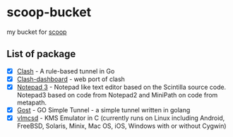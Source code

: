 # scoop-bucket
my bucket for [scoop](https://github.com/lukesampson/scoop)

## List of package
- [x] [Clash](https://github.com/Dreamacro/clash) - A rule-based tunnel in Go
- [x] [Clash-dashboard](https://github.com/Dreamacro/clash-dashboard) - web port of clash
- [x] [Notepad 3](https://github.com/rizonesoft/Notepad3) - Notepad like text editor based on the Scintilla source code. Notepad3 based on code from Notepad2 and MiniPath on code from metapath.
- [x] [Gost](https://github.com/ginuerzh/gost) - GO Simple Tunnel - a simple tunnel written in golang
- [x] [vlmcsd](https://github.com/Wind4/vlmcsd) - KMS Emulator in C (currently runs on Linux including Android, FreeBSD, Solaris, Minix, Mac OS, iOS, Windows with or without Cygwin)